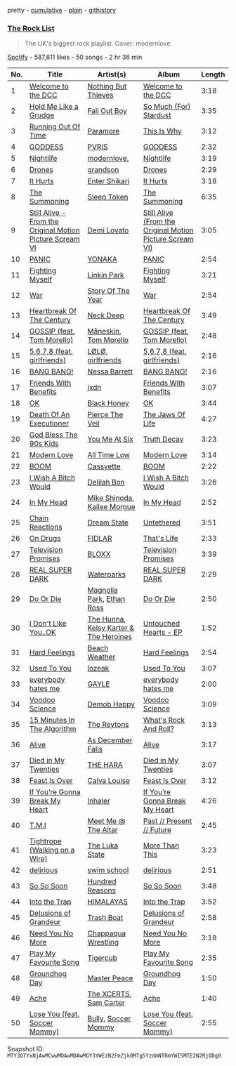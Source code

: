 pretty - [cumulative](/playlists/cumulative/37i9dQZF1DX4DZAVUAwHMT.md) - [plain](/playlists/plain/37i9dQZF1DX4DZAVUAwHMT) - [githistory](https://github.githistory.xyz/mackorone/spotify-playlist-archive/blob/main/playlists/plain/37i9dQZF1DX4DZAVUAwHMT)

### [The Rock List](https://open.spotify.com/playlist/37i9dQZF1DX4DZAVUAwHMT)

> The UK's biggest rock playlist\. Cover: modernlove.

[Spotify](https://open.spotify.com/user/spotify) - 587,811 likes - 50 songs - 2 hr 36 min

| No. | Title | Artist(s) | Album | Length |
|---|---|---|---|---|
| 1 | [Welcome to the DCC](https://open.spotify.com/track/0ZImVxesVZIydOnwTMSWOK) | [Nothing But Thieves](https://open.spotify.com/artist/1kDGbuxWknIKx4FlgWxiSp) | [Welcome to the DCC](https://open.spotify.com/album/5Os5j39zKEfpvKL11TtfYE) | 3:18 |
| 2 | [Hold Me Like a Grudge](https://open.spotify.com/track/7u2nN6yhi4SfFyMHLE032Q) | [Fall Out Boy](https://open.spotify.com/artist/4UXqAaa6dQYAk18Lv7PEgX) | [So Much \(For\) Stardust](https://open.spotify.com/album/5mWnMYLnfcnkDOCojHW6O1) | 3:35 |
| 3 | [Running Out Of Time](https://open.spotify.com/track/5NRtdsFFlmyE8qDMgS08PE) | [Paramore](https://open.spotify.com/artist/74XFHRwlV6OrjEM0A2NCMF) | [This Is Why](https://open.spotify.com/album/6tG8sCK4htJOLjlWwb7gZB) | 3:12 |
| 4 | [GODDESS](https://open.spotify.com/track/2Yyf3awGJQnm70qSVoA9In) | [PVRIS](https://open.spotify.com/artist/6oFs3qk4VepIVFdoD4jmsy) | [GODDESS](https://open.spotify.com/album/33oQ9C3SzYpP9d21X3BAkl) | 2:32 |
| 5 | [Nightlife](https://open.spotify.com/track/6b2mRkThwyuVlw9IYW7aST) | [modernlove.](https://open.spotify.com/artist/2u17Ej1u0JHyRsstmofsrh) | [Nightlife](https://open.spotify.com/album/4ZpE0RfPiMkohY2AHZoUHe) | 3:19 |
| 6 | [Drones](https://open.spotify.com/track/5QNWATWEQiM9S7rsFUu0Ns) | [grandson](https://open.spotify.com/artist/4ZgQDCtRqZlhLswVS6MHN4) | [Drones](https://open.spotify.com/album/2ZfElZEiFCJhbXZa1iVEGb) | 2:29 |
| 7 | [It Hurts](https://open.spotify.com/track/4pQmwpx6EUeoBJRMUKooMs) | [Enter Shikari](https://open.spotify.com/artist/31jvzuB4ikftPQZJwrYfCF) | [It Hurts](https://open.spotify.com/album/0UztMLoY6Ebqv9rCmZwghR) | 3:18 |
| 8 | [The Summoning](https://open.spotify.com/track/1yCE0X5qLWOrLkR8NC0ZUJ) | [Sleep Token](https://open.spotify.com/artist/2n2RSaZqBuUUukhbLlpnE6) | [The Summoning](https://open.spotify.com/album/42fcciBOkkvnEu8dN7mByX) | 6:35 |
| 9 | [Still Alive \- From the Original Motion Picture Scream VI](https://open.spotify.com/track/4Gnbk3CFlF1Qt0nTiz693B) | [Demi Lovato](https://open.spotify.com/artist/6S2OmqARrzebs0tKUEyXyp) | [Still Alive \(From the Original Motion Picture Scream VI\)](https://open.spotify.com/album/50Zsh8ekKxgClUUKoVQe9q) | 3:05 |
| 10 | [PANIC](https://open.spotify.com/track/3L4MAUb1N2dsAludyS8ra8) | [YONAKA](https://open.spotify.com/artist/3Wcyta3gkOdQ4TfY0WyZpu) | [PANIC](https://open.spotify.com/album/7fQtRHWEgTOHz0kdl1twdv) | 2:54 |
| 11 | [Fighting Myself](https://open.spotify.com/track/5CVZeK7bOC9QxYcZ9gJ5X2) | [Linkin Park](https://open.spotify.com/artist/6XyY86QOPPrYVGvF9ch6wz) | [Fighting Myself](https://open.spotify.com/album/0S1tvjDaar0S6LaRJAFcWF) | 3:21 |
| 12 | [War](https://open.spotify.com/track/3jawKKlzEQ8KmCGVlIuJJS) | [Story Of The Year](https://open.spotify.com/artist/0KDuKk6YdEu3hR56HtXmxt) | [War](https://open.spotify.com/album/3naAe4XjHbX8gqtKUIUdar) | 2:54 |
| 13 | [Heartbreak Of The Century](https://open.spotify.com/track/6X39BP7h0IGcDFnf0PHHOb) | [Neck Deep](https://open.spotify.com/artist/2TM0qnbJH4QPhGMCdPt7fH) | [Heartbreak Of The Century](https://open.spotify.com/album/4wqFmxdd5bYFH8XRmfRkAJ) | 3:49 |
| 14 | [GOSSIP \(feat\. Tom Morello\)](https://open.spotify.com/track/4GvPlSOKfN7aXEuGW8zKUx) | [Måneskin](https://open.spotify.com/artist/0lAWpj5szCSwM4rUMHYmrr), [Tom Morello](https://open.spotify.com/artist/74NBPbyyftqJ4SpDZ4c1Ed) | [GOSSIP \(feat\. Tom Morello\)](https://open.spotify.com/album/6kHJE5xnpA6zncKOD70bS8) | 2:48 |
| 15 | [5,6,7,8 \(feat\. girlfriends\)](https://open.spotify.com/track/6YAngZqMTJyorUHoeOpaqy) | [LØLØ](https://open.spotify.com/artist/5MjcGshMggPgIHinIUDaX0), [girlfriends](https://open.spotify.com/artist/4Dwhb9SL7iO3L27oXvEiO7) | [5,6,7,8 \(feat\. girlfriends\)](https://open.spotify.com/album/0SPIpADk9hv62agR2J5iy5) | 2:16 |
| 16 | [BANG BANG!](https://open.spotify.com/track/2YiQL9Aa4PmGF8oMFADzzA) | [Nessa Barrett](https://open.spotify.com/artist/7pwufEBGfggjoI8twqlsmQ) | [BANG BANG!](https://open.spotify.com/album/4YmjnqegnwZ18ruZjdJsIH) | 2:16 |
| 17 | [Friends With Benefits](https://open.spotify.com/track/3cubovyBMABNcWzSdbzMTP) | [jxdn](https://open.spotify.com/artist/6Y64EaNqpqcZYTgs4c76gF) | [Friends With Benefits](https://open.spotify.com/album/1V6UogSpYpLE8XYmCdjR5N) | 3:07 |
| 18 | [OK](https://open.spotify.com/track/6qNMS8hywSVyaFcH3LqwEn) | [Black Honey](https://open.spotify.com/artist/2oVmQT6s29pVIKpqJkyxBS) | [OK](https://open.spotify.com/album/6xF3774il7mBjTAqfgIpeg) | 3:44 |
| 19 | [Death Of An Executioner](https://open.spotify.com/track/3x8NQJlgdzI5aWMVkB3BIp) | [Pierce The Veil](https://open.spotify.com/artist/4iJLPqClelZOBCBifm8Fzv) | [The Jaws Of Life](https://open.spotify.com/album/5Am1LFOFRwS94TaVzrFQwZ) | 4:27 |
| 20 | [God Bless The 90s Kids](https://open.spotify.com/track/19UJqP2jQuFEjQ5i7cxLd2) | [You Me At Six](https://open.spotify.com/artist/1kNQXvepPjaPgUfeDAF2h6) | [Truth Decay](https://open.spotify.com/album/4lXFVUD20Jim7r4U1sBY3D) | 3:23 |
| 21 | [Modern Love](https://open.spotify.com/track/4Qjv4VFulw2xS9P5EVLvOp) | [All Time Low](https://open.spotify.com/artist/46gyXjRIvN1NL1eCB8GBxo) | [Modern Love](https://open.spotify.com/album/4q5GY0DRqSNEOb3n3JCigy) | 3:14 |
| 22 | [BOOM](https://open.spotify.com/track/2SKZ6fQDaSKo3IDYwRJxJI) | [Cassyette](https://open.spotify.com/artist/3X8VK5wNpLQCVEo4sWBH2A) | [BOOM](https://open.spotify.com/album/7FpdNGjJrRNSUx011p4Tp7) | 2:22 |
| 23 | [I Wish A Bitch Would](https://open.spotify.com/track/0gQYl1JVAzYrl2BDPStaIW) | [Delilah Bon](https://open.spotify.com/artist/5JUFYlgwsbqpLcU9TMlsve) | [I Wish A Bitch Would](https://open.spotify.com/album/4m3NfqJmtGrRBi2wR7o2ZR) | 3:26 |
| 24 | [In My Head](https://open.spotify.com/track/3ryXl6OFAr9fzUpIjAnHIY) | [Mike Shinoda](https://open.spotify.com/artist/6xBZgSMsnKVmaAxzWEwMSD), [Kailee Morgue](https://open.spotify.com/artist/245PKF3hKjtxJKIG153kF0) | [In My Head](https://open.spotify.com/album/0fAeiVQKeMPvewBk7UXsSm) | 2:52 |
| 25 | [Chain Reactions](https://open.spotify.com/track/4UejYXB2uDM2Aw6bZUG6IM) | [Dream State](https://open.spotify.com/artist/3PPxT6AXgPvvajfvP1LQtw) | [Untethered](https://open.spotify.com/album/5w7LosrCdnBUoQJnCavlY3) | 3:51 |
| 26 | [On Drugs](https://open.spotify.com/track/5m1ncM2CKxfxsJwlVpgZPf) | [FIDLAR](https://open.spotify.com/artist/3P6duIn7oHeiBACZfYeNud) | [That's Life](https://open.spotify.com/album/0dXzD6JFPdhBEX7q2Zq4NR) | 2:33 |
| 27 | [Television Promises](https://open.spotify.com/track/4naPdZuEidyk9rOC3WVxi5) | [BLOXX](https://open.spotify.com/artist/4wYzzR0lpEub1gUU8bbBTw) | [Television Promises](https://open.spotify.com/album/4w8Innemo2CDtnJnO7T9cT) | 3:39 |
| 28 | [REAL SUPER DARK](https://open.spotify.com/track/6nXtGWUzOGxfI7q5hUa6Jj) | [Waterparks](https://open.spotify.com/artist/3QaxveoTiMetZCMp1sftiu) | [REAL SUPER DARK](https://open.spotify.com/album/7exaI7MyauQNCOqbyqU27C) | 2:29 |
| 29 | [Do Or Die](https://open.spotify.com/track/49iTK9So8pHaCmVT9Pf1Q3) | [Magnolia Park](https://open.spotify.com/artist/7B76SsfzG0wWk1WEvGzCmY), [Ethan Ross](https://open.spotify.com/artist/59PupD35uDhgTCVfuV3GtN) | [Do Or Die](https://open.spotify.com/album/4IDkIjuZLrkW8XFrcjQmw9) | 2:50 |
| 30 | [I Don't Like You..OK](https://open.spotify.com/track/3efDwzM2vqCGXdu1Z98PZb) | [The Hunna](https://open.spotify.com/artist/7jZycSvTyx0W9poD4PjEIG), [Kelsy Karter & The Heroines](https://open.spotify.com/artist/2mAAO54PkHr3NjdlRpzEDl) | [Untouched Hearts \- EP](https://open.spotify.com/album/77cx5gmY04AHhTVDG6iitO) | 1:52 |
| 31 | [Hard Feelings](https://open.spotify.com/track/4BaX0wDUFPhBAoCpkOUCaX) | [Beach Weather](https://open.spotify.com/artist/7I3bkknknQkIiatWiupQgD) | [Hard Feelings](https://open.spotify.com/album/41FGOYGw8gSYZ1t4YTYUHp) | 2:54 |
| 32 | [Used To You](https://open.spotify.com/track/0ivsDrBQ9HloEcdaYxq9Un) | [lozeak](https://open.spotify.com/artist/0neQuv6AF4kuA82CZcPoAc) | [Used To You](https://open.spotify.com/album/4p6tJ0wUX7GXUvWwCFkFjs) | 3:07 |
| 33 | [everybody hates me](https://open.spotify.com/track/4vSgdsddL3qTemKDkscyjd) | [GAYLE](https://open.spotify.com/artist/2VSHKHBTiXWplO8lxcnUC9) | [everybody hates me](https://open.spotify.com/album/4IkWZIcTHndXokjUNG3B6q) | 2:00 |
| 34 | [Voodoo Science](https://open.spotify.com/track/06krSNKYuVOzGxzwqsWegk) | [Demob Happy](https://open.spotify.com/artist/6FKokxvL5PCWIxrVhMyDgI) | [Voodoo Science](https://open.spotify.com/album/0C83LlAVD0nAhM1wn5aGFS) | 3:09 |
| 35 | [15 Minutes In The Algorithm](https://open.spotify.com/track/2FyRW5FCNTKZNoFGHOwHPs) | [The Reytons](https://open.spotify.com/artist/3RHoFGKe6KE3LLml7ujPKJ) | [What's Rock And Roll?](https://open.spotify.com/album/3ypJeqXuihGdO05YJ6PLeD) | 3:13 |
| 36 | [Alive](https://open.spotify.com/track/3GUQHwDdoziJz9wTcBC1TZ) | [As December Falls](https://open.spotify.com/artist/7Atp614yT56v9XrlqZryzX) | [Alive](https://open.spotify.com/album/4GDScUQlslGqyxqFV4KlqF) | 3:17 |
| 37 | [Died in My Twenties](https://open.spotify.com/track/5jugjQMGL2QNFdxfl12o5G) | [THE HARA](https://open.spotify.com/artist/2MizZlEPFQHeR3MndOyYoQ) | [Died in My Twenties](https://open.spotify.com/album/53dbOtnbcErPBsWtvaVFM2) | 3:07 |
| 38 | [Feast Is Over](https://open.spotify.com/track/1ajCWFb64q72MfXMftyNlV) | [Calva Louise](https://open.spotify.com/artist/02nZLQtQ4vL5iHyp6atBrh) | [Feast Is Over](https://open.spotify.com/album/5iTnzg9NyoAOmkAdSDv9ox) | 3:12 |
| 39 | [If You’re Gonna Break My Heart](https://open.spotify.com/track/4rd7dRScIJePZmZsHpDHRP) | [Inhaler](https://open.spotify.com/artist/6lyMYewq2SuTFIXgiv7OxH) | [If You’re Gonna Break My Heart](https://open.spotify.com/album/0HINCw0Pfo7xmGaMTXS51l) | 4:26 |
| 40 | [T.M.I](https://open.spotify.com/track/3Gmzz9nQJHhtDSqLZhBgrt) | [Meet Me @ The Altar](https://open.spotify.com/artist/4bzfsZhaLW6VWHLh1sqcrK) | [Past // Present // Future](https://open.spotify.com/album/50CjJwLpGUfQocgHP80Xve) | 2:45 |
| 41 | [Tightrope \(Walking on a Wire\)](https://open.spotify.com/track/49LcaMiwb4jRwkhLjsxcgD) | [The Luka State](https://open.spotify.com/artist/6DaXEbr3LdLNcui8pZf6AF) | [More Than This](https://open.spotify.com/album/0FbO9feyM3p7fIj0sBfZxm) | 3:23 |
| 42 | [delirious](https://open.spotify.com/track/2i6H4Pv8FAGamAIdftleDu) | [swim school](https://open.spotify.com/artist/7hC74DRW4q3obXLB5lTq4F) | [delirious](https://open.spotify.com/album/4L9LiVVUoPfPnrkve1SR3C) | 2:51 |
| 43 | [So So Soon](https://open.spotify.com/track/0pbRMdTybJA51v0tUjQv9G) | [Hundred Reasons](https://open.spotify.com/artist/5jcIIICg01zIq8InYieJ5w) | [So So Soon](https://open.spotify.com/album/5b47ZAEieOQUTSNk2M1ZkP) | 3:48 |
| 44 | [Into the Trap](https://open.spotify.com/track/6wQenOUgfgP9ioeWc6vH0E) | [HIMALAYAS](https://open.spotify.com/artist/71NBOcJ9lMeXqnbnya1z0x) | [Into the Trap](https://open.spotify.com/album/43ZIULcetVrO3ieqLnrjoE) | 3:52 |
| 45 | [Delusions of Grandeur](https://open.spotify.com/track/1PhnLoIh8emLvQ7mUM1CyJ) | [Trash Boat](https://open.spotify.com/artist/0XGJ3GUPwslwFJ66yNbHeh) | [Delusions of Grandeur](https://open.spotify.com/album/0ehJqGshc3gcqVjJeo6hy1) | 2:58 |
| 46 | [Need You No More](https://open.spotify.com/track/52wTxB7XWwR0Ix6zT57PM0) | [Chappaqua Wrestling](https://open.spotify.com/artist/5S4qUw22ZF7gTPUEx61SyC) | [Need You No More](https://open.spotify.com/album/6R32sE46xgopHel6O69Hhm) | 3:18 |
| 47 | [Play My Favourite Song](https://open.spotify.com/track/4uBs8miGwBykRYjrbAO5kV) | [Tigercub](https://open.spotify.com/artist/6ekYAO2D1JkI58CF4uRRqw) | [Play My Favourite Song](https://open.spotify.com/album/48kUWLzmZrvwHqYrpOkBat) | 2:35 |
| 48 | [Groundhog Day](https://open.spotify.com/track/2ko8dvhLWtjJLpVRP0MsSy) | [Master Peace](https://open.spotify.com/artist/4GNHtO2iEJ09r4JNTlqnO9) | [Groundhog Day](https://open.spotify.com/album/2ex4Ft73QrAjK7oFwwejjH) | 1:50 |
| 49 | [Ache](https://open.spotify.com/track/2oAmk8u71pk22FAW9330gP) | [The XCERTS](https://open.spotify.com/artist/7sKlSlGo7d1D3dhFYKO0Y5), [Sam Carter](https://open.spotify.com/artist/21QEpK62qn34QVshh4qpTK) | [Ache](https://open.spotify.com/album/4c5GCTtE09FsMxnC2QKqYU) | 1:40 |
| 50 | [Lose You \(feat\. Soccer Mommy\)](https://open.spotify.com/track/0KmC4jFH8axcJqKvOTBXeX) | [Bully](https://open.spotify.com/artist/34LdbFt5sVXKTJOzf1iExQ), [Soccer Mommy](https://open.spotify.com/artist/4wXchxfTTggLtzkoUhO86Q) | [Lose You \(feat\. Soccer Mommy\)](https://open.spotify.com/album/5Ctzgdf3fjqxUV8PvrDPHf) | 2:55 |

Snapshot ID: `MTY3OTYxNjAwMCwwMDAwMDAwMGY3YWEzN2FmZjk0MTg5YzdmNTRmYWI5MTE2N2RjODg0`
